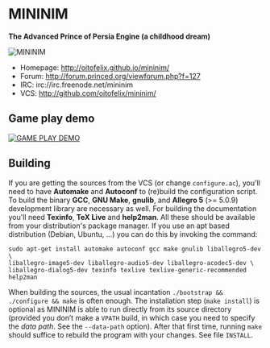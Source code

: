 # MININIM
**The Advanced Prince of Persia Engine (a childhood dream)**

![MININIM](http://oitofelix.github.io/mininim/mininim.png)

- Homepage: http://oitofelix.github.io/mininim/
- Forum: http://forum.princed.org/viewforum.php?f=127
- IRC: irc://irc.freenode.net/mininim
- VCS: http://github.com/oitofelix/mininim/

## Game play demo

[![GAME PLAY DEMO](https://img.youtube.com/vi/i8kXFLuZ8Io/0.jpg)](https://www.youtube.com/watch?v=i8kXFLuZ8Io)

## Building

If you are getting the sources from the VCS (or change
`configure.ac`), you'll need to have **Automake** and **Autoconf** to
(re)build the configuration script.  To build the binary **GCC**,
**GNU Make**, **gnulib**, and **Allegro 5** (>= 5.0.9) development
library are necessary as well.  For building the documentation you'll
need **Texinfo**, **TeX Live** and **help2man**.  All these should be
available from your distribution's package manager.  If you use an apt
based distribution (Debian, Ubuntu, ...) you can do this by invoking
the command:

```
sudo apt-get install automake autoconf gcc make gnulib liballegro5-dev \
liballegro-image5-dev liballegro-audio5-dev liballegro-acodec5-dev \
liballegro-dialog5-dev texinfo texlive texlive-generic-recommended help2man
```

When building the sources, the usual incantation `./bootstrap &&
./configure && make` is often enough. The installation step (`make
install`) is optional as MININIM is able to run directly from its
source directory (provided you don’t make a `VPATH` build, in which
case you need to specify the *data path*. See the `--data-path`
option).  After that first time, running `make` should suffice to
rebuild the program with your changes.  See file `INSTALL`.
